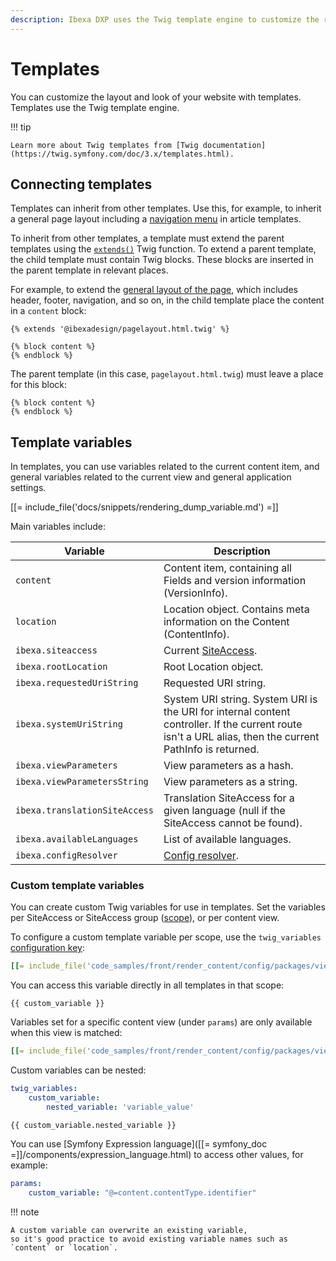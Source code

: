 ```yaml
---
description: Ibexa DXP uses the Twig template engine to customize the rendering of content in the site.
---
```


# Templates

You can customize the layout and look of your website with templates.
Templates use the Twig template engine.

!!! tip

    Learn more about Twig templates from [Twig documentation](https://twig.symfony.com/doc/3.x/templates.html).

## Connecting templates

Templates can inherit from other templates.
Use this, for example, to inherit a general page layout including a [navigation menu](add_navigation_menu.md) in article templates.

To inherit from other templates, a template must extend the parent templates
using the [`extends()`](https://twig.symfony.com/doc/3.x/tags/extends.html) Twig function.
To extend a parent template, the child template must contain Twig blocks.
These blocks are inserted in the parent template in relevant places.

For example, to extend the [general layout of the page](template_configuration.md#view-rules-and-matching), which includes header, footer, navigation, and so on,
in the child template place the content in a `content` block:

``` html+twig
{% extends '@ibexadesign/pagelayout.html.twig' %}

{% block content %}
{% endblock %}
```

The parent template (in this case, `pagelayout.html.twig`) must leave a place for this block:

``` html+twig
{% block content %}
{% endblock %}
```

## Template variables

In templates, you can use variables related to the current content item, and general variables related to the current view and general application settings.

[[= include_file('docs/snippets/rendering_dump_variable.md') =]]

Main variables include:

|Variable |Description|
|------|------|
|`content`|Content item, containing all Fields and version information (VersionInfo). |
|`location`|Location object. Contains meta information on the Content (ContentInfo). |
|`ibexa.siteaccess`| Current [SiteAccess](multisite.md). |
|`ibexa.rootLocation`| Root Location object. |
|`ibexa.requestedUriString`| Requested URI string. |
|`ibexa.systemUriString`| System URI string. System URI is the URI for internal content controller. If the current route isn't a URL alias, then the current PathInfo is returned. |
|`ibexa.viewParameters`| View parameters as a hash. |
|`ibexa.viewParametersString`| View parameters as a string. |
|`ibexa.translationSiteAccess`| Translation SiteAccess for a given language (null if the SiteAccess cannot be found). |
|`ibexa.availableLanguages`| List of available languages. |
|`ibexa.configResolver`| [Config resolver](dynamic_configuration.md#configresolver). |

### Custom template variables

You can create custom Twig variables for use in templates.
Set the variables per SiteAccess or SiteAccess group ([scope](multisite_configuration.md#scope)), or per content view.

To configure a custom template variable per scope, use the `twig_variables` [configuration key](configuration.md#configuration-files):

``` yaml
[[= include_file('code_samples/front/render_content/config/packages/views.yaml', 4, 7) =]][[= include_file('code_samples/front/render_content/config/packages/views.yaml', 31, 33) =]]
```

You can access this variable directly in all templates in that scope:

``` html+twig
{{ custom_variable }}
```

Variables set for a specific content view (under `params`) are only available when this view is matched:

``` yaml
[[= include_file('code_samples/front/render_content/config/packages/views.yaml', 24, 31) =]]
```

Custom variables can be nested:

``` yaml
twig_variables:
    custom_variable:
        nested_variable: 'variable_value'
```

``` html+twig
{{ custom_variable.nested_variable }}
```

You can use [Symfony Expression language]([[= symfony_doc =]]/components/expression_language.html)
to access other values, for example:

``` yaml
params:
    custom_variable: "@=content.contentType.identifier"
```

!!! note

    A custom variable can overwrite an existing variable,
    so it's good practice to avoid existing variable names such as `content` or `location`.
